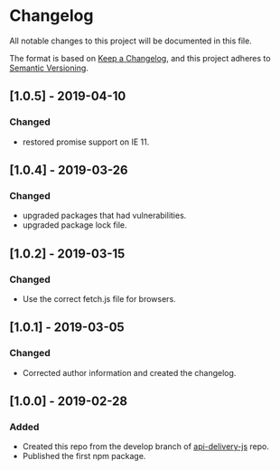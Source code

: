 # Changelog
All notable changes to this project will be documented in this file.

The format is based on [Keep a Changelog](https://keepachangelog.com/en/1.0.0/),
and this project adheres to [Semantic Versioning](https://semver.org/spec/v2.0.0.html).

## [1.0.5] - 2019-04-10
### Changed
- restored promise support on IE 11.

## [1.0.4] - 2019-03-26
### Changed
- upgraded packages that had vulnerabilities.
- upgraded package lock file.

## [1.0.2] - 2019-03-15
### Changed
- Use the correct fetch.js file for browsers.

## [1.0.1] - 2019-03-05
### Changed
- Corrected author information and created the changelog.

## [1.0.0] - 2019-02-28
### Added
- Created this repo from the develop branch of [api-delivery-js](https://github.com/contensis/api-delivery-js) repo.
- Published the first npm package.